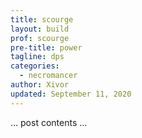 ```yaml
---
title: scourge
layout: build
prof: scourge
pre-title: power
tagline: dps
categories:
  - necromancer
author: Xivor
updated: September 11, 2020
---
```


… post contents …